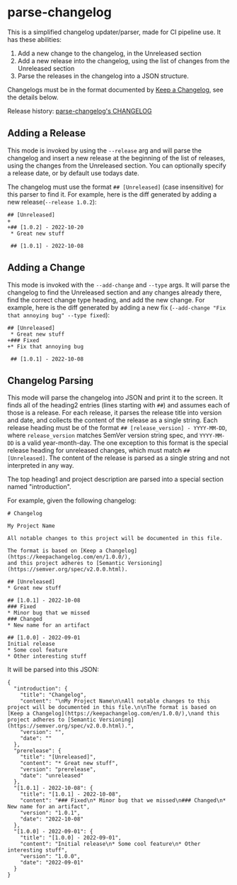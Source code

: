 # parse-changelog
This is a simplified changelog updater/parser, made for CI pipeline use. It has these abilities:
1. Add a new change to the changelog, in the Unreleased section
1. Add a new release into the changelog, using the list of changes from the Unreleased section
1. Parse the releases in the changelog into a JSON structure.

Changelogs must be in the format documented by [Keep a Changelog](https://keepachangelog.com/en/1.0.0/), see the details
below.

Release history: [parse-changelog's CHANGELOG](https://github.com/cseelye/parse-changelog/blob/main/CHANGELOG.md)

## Adding a Release
This mode is invoked by using the `--release` arg and will parse the changelog and insert a new release at the beginning
of the list of releases, using the changes from the Unreleased section. You can optionally specify a release date, or by
default use todays date.

The changelog must use the format `## [Unreleased]` (case insensitive) for this parser to find it.
For example, here is the diff generated by adding a new release(`--release 1.0.2`):
```
## [Unreleased]
+
+## [1.0.2] - 2022-10-20
 * Great new stuff

 ## [1.0.1] - 2022-10-08
```

## Adding a Change
This mode is invoked with the `--add-change` and `--type` args. It will parse the changelog to find the Unreleased
section and any changes already there, find the correct change type heading, and add the new change.
For example, here is the diff generated by adding a new fix (`--add-change "Fix that annoying bug" --type fixed`):
```
## [Unreleased]
 * Great new stuff
+### Fixed
+* Fix that annoying bug

 ## [1.0.1] - 2022-10-08
```

## Changelog Parsing
This mode will parse the changelog into JSON and print it to the screen. It finds all of
the heading2 entries (lines starting with `##`) and assumes each of those is a release. For each release, it parses
the release title into version and date, and collects the content of the release as a single string. Each release
heading must be of the format `## [release_version] - YYYY-MM-DD`, where `release_version` matches SemVer version string
spec, and `YYYY-MM-DD` is a valid year-month-day. The one exception to this format is the special release heading for
unreleased changes, which must match `## [Unreleased]`. The content of the release is parsed as a single string and not
interpreted in any way.

The top heading1 and project description are parsed into a special section named "introduction".

For example, given the following changelog:
```
# Changelog

My Project Name

All notable changes to this project will be documented in this file.

The format is based on [Keep a Changelog](https://keepachangelog.com/en/1.0.0/),
and this project adheres to [Semantic Versioning](https://semver.org/spec/v2.0.0.html).

## [Unreleased]
* Great new stuff

## [1.0.1] - 2022-10-08
### Fixed
* Minor bug that we missed
### Changed
* New name for an artifact

## [1.0.0] - 2022-09-01
Initial release
* Some cool feature
* Other interesting stuff
```

It will be parsed into this JSON:

```
{
  "introduction": {
    "title": "Changelog",
    "content": "\nMy Project Name\n\nAll notable changes to this project will be documented in this file.\n\nThe format is based on [Keep a Changelog](https://keepachangelog.com/en/1.0.0/),\nand this project adheres to [Semantic Versioning](https://semver.org/spec/v2.0.0.html).",
    "version": "",
    "date": ""
  },
  "prerelease": {
    "title": "[Unreleased]",
    "content": "* Great new stuff",
    "version": "prerelease",
    "date": "unreleased"
  },
  "[1.0.1] - 2022-10-08": {
    "title": "[1.0.1] - 2022-10-08",
    "content": "### Fixed\n* Minor bug that we missed\n### Changed\n* New name for an artifact",
    "version": "1.0.1",
    "date": "2022-10-08"
  },
  "[1.0.0] - 2022-09-01": {
    "title": "[1.0.0] - 2022-09-01",
    "content": "Initial release\n* Some cool feature\n* Other interesting stuff",
    "version": "1.0.0",
    "date": "2022-09-01"
  }
}
```

